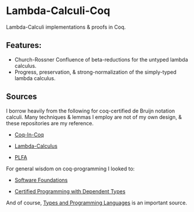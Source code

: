 # Lambda-Calculi-Coq

Lambda-Calculi implementations &amp; proofs in Coq.

## Features:

- Church-Rossner Confluence of beta-reductions for the untyped lambda calculus.
- Progress, preservation, & strong-normalization of the simply-typed lambda calculus.

## Sources

I borrow heavily from the following for coq-certified de Bruijn notation calculi.
Many techniques & lemmas I employ are not of my own design,
& these repositories are my reference.

- [Coq-In-Coq](https://github.com/coq-contribs/coq-in-coq)

- [Lambda-Calculus](https://github.com/pi8027/lambda-calculus)

- [PLFA](https://github.com/plfa/plfa.github.io) 

For general wisdom on coq-programming I looked to:

- [Software Foundations](https://softwarefoundations.cis.upenn.edu/)

- [Certified Programming with Dependent Types](http://adam.chlipala.net/cpdt/)

And of course, [Types and Programming Languages](https://www.cis.upenn.edu/~bcpierce/tapl/) is an important source.
